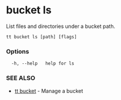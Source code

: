 # bucket ls

List files and directories under a bucket path.

```
tt bucket ls [path] [flags]
```

### Options

```
  -h, --help   help for ls
```

### SEE ALSO

* [tt bucket](tt_bucket.md)	 - Manage a bucket
